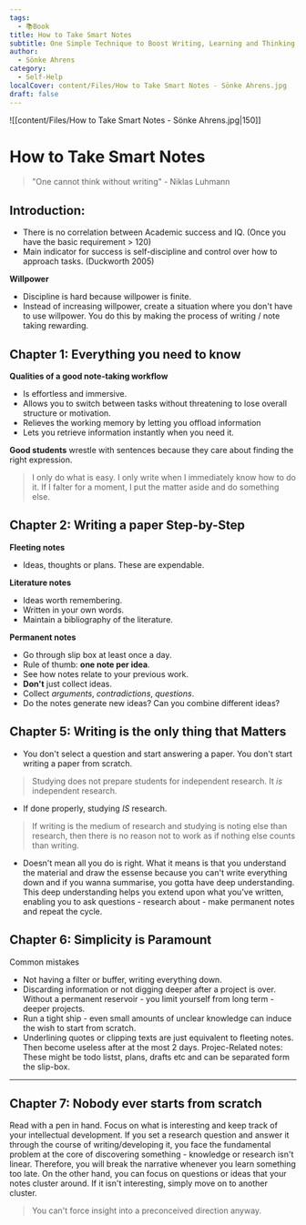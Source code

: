 ```yaml
---
tags:
  - 📚Book
title: How to Take Smart Notes
subtitle: One Simple Technique to Boost Writing, Learning and Thinking
author:
  - Sönke Ahrens
category:
  - Self-Help
localCover: content/Files/How to Take Smart Notes - Sönke Ahrens.jpg
draft: false
---
```

![[content/Files/How to Take Smart Notes - Sönke Ahrens.jpg|150]]

# How to Take Smart Notes
> "One cannot think without writing" - Niklas Luhmann
## Introduction:
- There is no correlation between Academic success and IQ. (Once you have the basic requirement > 120)
- Main indicator for success is self-discipline and control over how to approach tasks. (Duckworth 2005)

**Willpower**
- Discipline is hard because willpower is finite. 
- Instead of increasing willpower, create a situation where you don't have to use willpower. You do this by making the process of writing / note taking rewarding.

## Chapter 1: Everything you need to know
**Qualities of a good note-taking workflow**
- Is effortless and immersive.
- Allows you to switch between tasks without threatening to lose overall structure or motivation.
- Relieves the working memory by letting you offload information
- Lets you retrieve information instantly when you need it. 

**Good students** wrestle with sentences because they care about finding the right expression.  
> I only do what is easy. I only write when I immediately know how to do it. If I falter for a moment, I put the matter aside and do something else. 



## Chapter 2: Writing a paper Step-by-Step
**Fleeting notes**
- Ideas, thoughts or plans. These are expendable.

**Literature notes**
* Ideas worth remembering.
* Written in your own words.
* Maintain a bibliography of the literature.
   
**Permanent notes**
* Go through slip box at least once a day.
* Rule of thumb: **one note per idea**.
* See how notes relate to your previous work.
* **Don't** just collect ideas. 
* Collect *arguments*, *contradictions*, *questions*.
* Do the notes generate new ideas? Can you combine different ideas?
   
## Chapter 5: Writing is the only thing that Matters
- You don't select a question and start answering a paper. You don't start writing a paper from scratch.
> Studying does not prepare students for independent research. It *is* independent research.
- If done properly, studying *IS* research. 
> If writing is the medium of research and studying is noting else than research, then there is no reason not to work as if nothing else counts than writing. 
- Doesn't mean all you do is right. What it means is that you understand the material and draw the essense because you can't write everything down and if you wanna summarise, you gotta have deep understanding. This deep understanding helps you extend upon what you've written, enabling you to ask questions - research about - make permanent notes and repeat the cycle. 
## Chapter 6: Simplicity is Paramount
Common mistakes
- Not having a filter or buffer, writing everything down. 
- Discarding information or not digging deeper after a project is over. Without a permanent reservoir - you limit yourself from long term - deeper projects. 
- Run a tight ship - even small amounts of unclear knowledge can induce the wish to start from scratch. 
- Underlining quotes or clipping texts are just equivalent to fleeting notes. Then become useless after at the most 2 days. 
Projec-Related notes: These might be todo listst, plans, drafts etc and can be separated form the slip-box. 



---
## Chapter 7: Nobody ever starts from scratch
Read with a pen in hand. Focus on what is interesting and keep track of your intellectual development. 
If you set a research question and answer it through the course of writing/developing it, you face the fundamental problem at the core of discovering something - knowledge or research isn't linear. Therefore, you will break the narrative whenever you learn something too late. 
On the other hand, you can focus on questions or ideas that your notes cluster around. If it isn't interesting, simply move on to another cluster. 
> You can't force insight into a preconceived direction anyway. 

